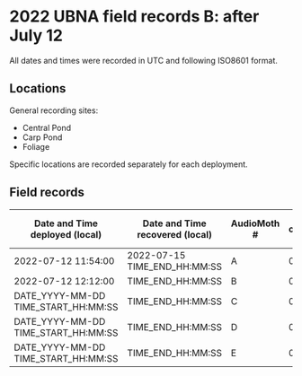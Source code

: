 # 2022 UBNA field records B: after July 12

All dates and times were recorded in UTC and following ISO8601 format.

## Locations

General recording sites:
- Central Pond
- Carp Pond
- Foliage

Specific locations are recorded separately for each deployment.


## Field records

Date and Time deployed (local) | Date and Time recovered (local) | AudioMoth # | SD card # | Site | Latitude | Longitude | Sampling rate (Hz) | Gain | Filter | Amplitude threshold | Battery start (V) | Battery end (V) | Deployer | Scribe | Uploader | Upload folder name | Notes
-----|-----|-----|-----|-----|-----|-----|-----|-----|-----|-----|-----|-----|-----|-----|-----|-----|-----
2022-07-12 11:54:00 | 2022-07-15 TIME_END_HH:MM:SS | A | 008 | Carp Pond | LAT_XX.XXXXXX | LON_XX.XXXXXX | SAMPLING_RATE | None | GAIN | AMP_THRESHOLD | (4.3) | VOLT_END | DEPLOY_PERSON | SCRIBE_PERSON | UPLOAD_PERSON | UPLOAD_FOLDER | NOTES
2022-07-12 12:12:00 | TIME_END_HH:MM:SS | B | 007 | Foliage | LAT_XX.XXXXXX | LON_XX.XXXXXX | SAMPLING_RATE | FILTER | GAIN | AMP_THRESHOLD | (4.3) | VOLT_END | DEPLOY_PERSON | SCRIBE_PERSON | UPLOAD_PERSON | UPLOAD_FOLDER | NOTES
DATE_YYYY-MM-DD TIME_START_HH:MM:SS | TIME_END_HH:MM:SS | C | 005 | LOCATION | LAT_XX.XXXXXX | LON_XX.XXXXXX | SAMPLING_RATE | FILTER | GAIN | AMP_THRESHOLD | 4.146 (4.2) | VOLT_END | DEPLOY_PERSON | SCRIBE_PERSON | UPLOAD_PERSON | UPLOAD_FOLDER | NOTES
DATE_YYYY-MM-DD  TIME_START_HH:MM:SS | TIME_END_HH:MM:SS | D | 006 | LOCATION | LAT_XX.XXXXXX | LON_XX.XXXXXX | SAMPLING_RATE | FILTER | GAIN | AMP_THRESHOLD | 4.138 (4.2) | VOLT_END | DEPLOY_PERSON | SCRIBE_PERSON | UPLOAD_PERSON | UPLOAD_FOLDER | NOTES
DATE_YYYY-MM-DD  TIME_START_HH:MM:SS | TIME_END_HH:MM:SS | E | 011 | LOCATION | LAT_XX.XXXXXX | LON_XX.XXXXXX | SAMPLING_RATE | FILTER | GAIN | AMP_THRESHOLD | 4.142 (4.3) | VOLT_END | DEPLOY_PERSON | SCRIBE_PERSON | UPLOAD_PERSON | UPLOAD_FOLDER | NOTES
 <!-- 
 =================================================================================
 ====== LINE BELOW TO COPY-PASTE:  FILL IN BEFORE AND AFTER DEPLOYMENT ===========
 =================================================================================
 DATE_YYYY-MM-DD | TIME_START_HH:MM:SS | TIME_END_HH:MM:SS | UNIT_NUM | SD_NUM | LOCATION | LAT_XX.XXXXXX | LON_XX.XXXXXX | SAMPLING_RATE | FILTER | GAIN | AMP_THRESHOLD | VOLT_START | VOLT_END | DEPLOY_PERSON | SCRIBE_PERSON | UPLOAD_PERSON | UPLOAD_FOLDER | NOTES
 =================================================================================
 -->
